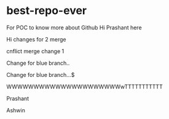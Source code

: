 # best-repo-ever
For POC to know more about Github
Hi Prashant here

Hi changes for 2 merge

cnflict merge change 1


Change for blue branch.. 

Change for blue branch...$


WWWWWWWWWWWWWWWWWWWWWwTTTTTTTTTTT



Prashant

Ashwin